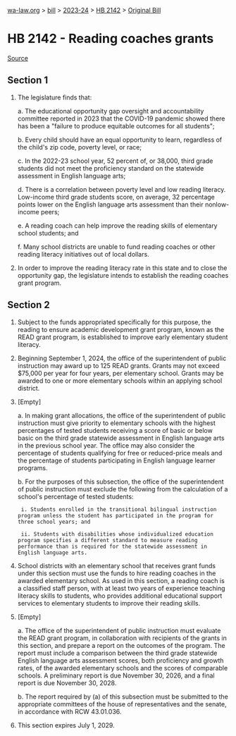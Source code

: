 [wa-law.org](/) > [bill](/bill/) > [2023-24](/bill/2023-24/) > [HB 2142](/bill/2023-24/hb/2142/) > [Original Bill](/bill/2023-24/hb/2142/1/)

# HB 2142 - Reading coaches grants

[Source](http://lawfilesext.leg.wa.gov/biennium/2023-24/Pdf/Bills/House%20Bills/2142.pdf)

## Section 1
1. The legislature finds that:

    a. The educational opportunity gap oversight and accountability committee reported in 2023 that the COVID-19 pandemic showed there has been a "failure to produce equitable outcomes for all students";

    b. Every child should have an equal opportunity to learn, regardless of the child's zip code, poverty level, or race;

    c. In the 2022-23 school year, 52 percent of, or 38,000, third grade students did not meet the proficiency standard on the statewide assessment in English language arts;

    d. There is a correlation between poverty level and low reading literacy. Low-income third grade students score, on average, 32 percentage points lower on the English language arts assessment than their nonlow-income peers;

    e. A reading coach can help improve the reading skills of elementary school students; and

    f. Many school districts are unable to fund reading coaches or other reading literacy initiatives out of local dollars.

2. In order to improve the reading literacy rate in this state and to close the opportunity gap, the legislature intends to establish the reading coaches grant program.

## Section 2
1. Subject to the funds appropriated specifically for this purpose, the reading to ensure academic development grant program, known as the READ grant program, is established to improve early elementary student literacy.

2. Beginning September 1, 2024, the office of the superintendent of public instruction may award up to 125 READ grants. Grants may not exceed $75,000 per year for four years, per elementary school. Grants may be awarded to one or more elementary schools within an applying school district.

3. [Empty]

    a. In making grant allocations, the office of the superintendent of public instruction must give priority to elementary schools with the highest percentages of tested students receiving a score of basic or below basic on the third grade statewide assessment in English language arts in the previous school year. The office may also consider the percentage of students qualifying for free or reduced-price meals and the percentage of students participating in English language learner programs.

    b. For the purposes of this subsection, the office of the superintendent of public instruction must exclude the following from the calculation of a school's percentage of tested students:

        i. Students enrolled in the transitional bilingual instruction program unless the student has participated in the program for three school years; and

        ii. Students with disabilities whose individualized education program specifies a different standard to measure reading performance than is required for the statewide assessment in English language arts.

4. School districts with an elementary school that receives grant funds under this section must use the funds to hire reading coaches in the awarded elementary school. As used in this section, a reading coach is a classified staff person, with at least two years of experience teaching literacy skills to students, who provides additional educational support services to elementary students to improve their reading skills.

5. [Empty]

    a. The office of the superintendent of public instruction must evaluate the READ grant program, in collaboration with recipients of the grants in this section, and prepare a report on the outcomes of the program. The report must include a comparison between the third grade statewide English language arts assessment scores, both proficiency and growth rates, of the awarded elementary schools and the scores of comparable schools. A preliminary report is due November 30, 2026, and a final report is due November 30, 2028.

    b. The report required by (a) of this subsection must be submitted to the appropriate committees of the house of representatives and the senate, in accordance with RCW 43.01.036.

6. This section expires July 1, 2029.

